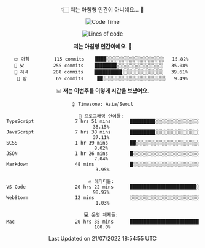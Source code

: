 <div align='center'>
 
👇🏻 저는 아침형 인간이 아니예요... 🙊
 
<!--START_SECTION:waka-->
![Code Time](http://img.shields.io/badge/Code%20Time-1%2C673%20hrs%2025%20mins-blue)

![Lines of code](https://img.shields.io/badge/%EC%A0%80%EB%8A%94%20%EC%97%AC%ED%83%9C%EA%B9%8C%EC%A7%80%20-269%20Thousand%20%EC%A4%84%EC%9D%98%20%EC%BD%94%EB%93%9C%EB%A5%BC%20%EC%9E%91%EC%84%B1%ED%96%88%EC%96%B4%EC%9A%94.-blue)

**저는 아침형 인간이에요. 🐤** 

```text
🌞 아침         115 commits    ████░░░░░░░░░░░░░░░░░░░░░   15.82% 
🌆 낮　         255 commits    ████████░░░░░░░░░░░░░░░░░   35.08% 
🌃 저녁         288 commits    ██████████░░░░░░░░░░░░░░░   39.61% 
🌙 밤　         69 commits     ██░░░░░░░░░░░░░░░░░░░░░░░   9.49%

```


📊 **저는 이번주를 이렇게 시간을 보냈어요.** 

```text
⌚︎ Timezone: Asia/Seoul

💬 프로그래밍 언어들: 
TypeScript               7 hrs 51 mins       █████████░░░░░░░░░░░░░░░░   38.15% 
JavaScript               7 hrs 38 mins       █████████░░░░░░░░░░░░░░░░   37.11% 
SCSS                     1 hr 39 mins        ██░░░░░░░░░░░░░░░░░░░░░░░   8.02% 
JSON                     1 hr 26 mins        █░░░░░░░░░░░░░░░░░░░░░░░░   7.04% 
Markdown                 48 mins             █░░░░░░░░░░░░░░░░░░░░░░░░   3.95%

🔥 에디터들: 
VS Code                  20 hrs 22 mins      ████████████████████████░   98.97% 
WebStorm                 12 mins             ░░░░░░░░░░░░░░░░░░░░░░░░░   1.03%

💻 운영 체제들: 
Mac                      20 hrs 35 mins      █████████████████████████   100.0%

```


 Last Updated on 21/07/2022 18:54:55 UTC
<!--END_SECTION:waka-->
 </div>
<!---
Emewjin/Emewjin is a ✨ special ✨ repository because its `README.md` (this file) appears on your GitHub profile.
You can click the Preview link to take a look at your changes.
--->
